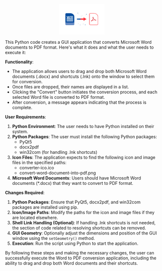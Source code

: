 
<p align="center">
  <img src="https://github.com/Monteleone/converter_word2pdf/blob/main/convert-word-document-into-pdf.png" width="150">
</p>




This Python code creates a GUI application that converts Microsoft Word documents to PDF format. Here's what it does and what the user needs to execute it:

**Functionality**:

-   The application allows users to drag and drop both Microsoft Word documents (.docx) and shortcuts (.lnk) onto the window to select them for conversion.
-   Once files are dropped, their names are displayed in a list.
-   Clicking the "Convert" button initiates the conversion process, and each selected Word file is converted to PDF format.
-   After conversion, a message appears indicating that the process is complete.

**User Requirements**:

1.  **Python Environment**: The user needs to have Python installed on their system.
2.  **Python Packages**: The user must install the following Python packages:
    -   PyQt5
    -   docx2pdf
    -   win32com (for handling .lnk shortcuts)
3.  **Icon Files**: The application expects to find the following icon and image files in the specified paths:
    -   converter-ico.ico
    -   convert-word-document-into-pdf.png
4.  **Microsoft Word Documents**: Users should have Microsoft Word documents (*.docx) that they want to convert to PDF format.

**Changes Required**:

1.  **Python Packages**: Ensure that PyQt5, docx2pdf, and win32com packages are installed using pip.
2.  **Icon/Image Paths**: Modify the paths for the icon and image files if they are located elsewhere.
3.  **Shell Link Handling (Optional)**: If handling .lnk shortcuts is not needed, the section of code related to resolving shortcuts can be removed.
4.  **GUI Geometry**: Optionally adjust the dimensions and position of the GUI window using the `setGeometry()` method.
5.  **Execution**: Run the script using Python to start the application.

By following these steps and making the necessary changes, the user can successfully execute the Word to PDF conversion application, including the ability to drag and drop both Word documents and their shortcuts.
